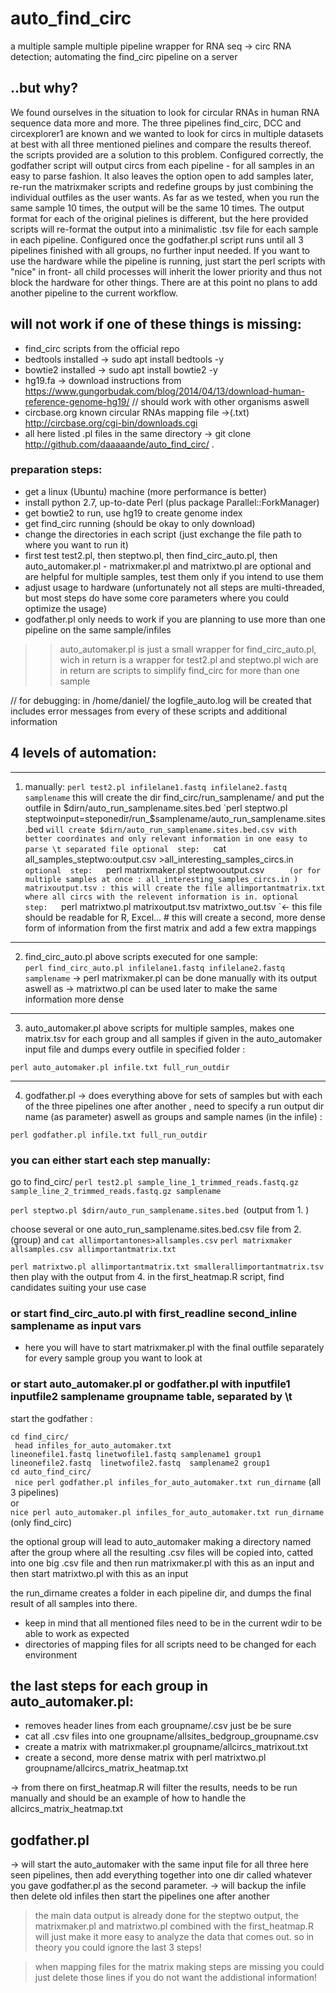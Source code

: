 # auto_find_circ
a multiple sample multiple pipeline wrapper for RNA seq -> circ RNA detection;  automating the find_circ pipeline on a server

## ..but why?
We found ourselves in the situation to look for circular RNAs in human RNA sequence data more and more. The three pipelines find_circ, DCC and circexplorer1 are known and we wanted to look for circs in multiple datasets at best with all three mentioned pielines and compare the results thereof. the scripts provided are a solution to this problem. Configured correctly, the godfather script will output circs from each pipeline - for all samples in an easy to parse fashion.
It also leaves the option open to add samples later, re-run the matrixmaker scripts and redefine groups by just combining the individual outfiles as the user wants. As far as we tested, when you run the same sample 10 times, the output will be the same 10 times. The output format for each of the original pielines is different, but the here provided scripts will re-format the output into a minimalistic .tsv file for each sample in each pipeline. Configured once the godfather.pl script runs until all 3 pipelines finished with all groups, no further input needed. If you want to use the hardware while the pipeline is running, just start the perl scripts with "nice" in front- all child processes will inherit the lower priority and thus not block the hardware for other things. There are at this point no plans to add another pipeline to the current workflow.


## will not work if one of these things is missing:
- find_circ scripts from the official repo                
- bedtools installed                                      -> sudo apt install bedtools -y
- bowtie2 installed                                       -> sudo apt install bowtie2 -y
- hg19.fa                                                 -> download instructions from https://www.gungorbudak.com/blog/2014/04/13/download-human-reference-genome-hg19/ // should work with other organisms aswell
- circbase.org known circular RNAs mapping file           ->(.txt) http://circbase.org/cgi-bin/downloads.cgi
- all here listed .pl files in the same directory         -> git clone http://github.com/daaaaande/auto_find_circ/ .

### preparation steps:
- get a linux (Ubuntu) machine (more performance is better)
- install python 2.7, up-to-date Perl (plus package Parallel::ForkManager)
- get bowtie2 to run, use hg19 to create genome index
- get find_circ running (should be okay to only download)
- change the directories in each script (just exchange the file path to where you want to run it)
- first test test2.pl, then steptwo.pl, then find_circ_auto.pl, then auto_automaker.pl - matrixmaker.pl and matrixtwo.pl are optional and are helpful for multiple samples, test them only if you intend to use them
- adjust usage to hardware (unfortunately not all steps are multi-threaded, but most steps do have some core parameters where you could optimize the usage)  
- godfather.pl only needs to work if you are planning to use more than one pipeline on the same sample/infiles


>> auto_automaker.pl is just a small wrapper for find_circ_auto.pl, wich in return is a wrapper for test2.pl and steptwo.pl wich are in return are scripts to simplify find_circ for more than one sample

 // for debugging: in /home/daniel/ the logfile_auto.log will be created that includes error messages from every of these scripts and additional information

## 4 levels of automation:
  __________________________
  1. manually:
`perl test2.pl infilelane1.fastq infilelane2.fastq samplename`
   this will create the dir find_circ/run_samplename/ and put the outfile in $dirn/auto_run_samplename.sites.bed  
  `perl steptwo.pl steptwoinput=steponedir/run_$samplename/auto_run_samplename.sites.bed `
   will create $dirn/auto_run_samplename.sites.bed.csv with better coordinates and only relevant information in one easy to parse \t separated file
   optional  step:   
  `cat all_samples_steptwo:output.csv >all_interesting_samples_circs.in  `   
   optional  step:   
  `perl matrixmaker.pl steptwooutput.csv `     
   (or for multiple samples at once : all_interesting_samples_circs.in ) matrixoutput.tsv : this will create the file allimportantmatrix.txt where all circs with the relevent information is in.
   optional  step:   
  `perl matrixtwo.pl matrixoutput.tsv matrixtwo_out.tsv `<- this file should be readable for R, Excel... # this will create a second, more dense form of information from the first matrix and add a few extra mappings
  __________________________
  2. find_circ_auto.pl above scripts executed for one sample:   
`perl find_circ_auto.pl infilelane1.fastq infilelane2.fastq samplename`
    -> perl matrixmaker.pl can be done manually with its output aswell as
    -> matrixtwo.pl can be used later to make the same information more dense
  __________________________
  3. auto_automaker.pl above scripts for multiple samples, makes one matrix.tsv for each group and all samples if given in the auto_automaker input file and dumps every outfile in specified folder :   

`perl auto_automaker.pl infile.txt full_run_outdir`   
  __________________________
  4. godfather.pl -> does everything above for sets of samples but with each of the three pipelines one after another , need to specify a run output dir name (as parameter) aswell as groups and sample names (in the infile) :   

   `perl godfather.pl infile.txt full_run_outdir`   


### you can either start each step manually:
go to find_circ/
`perl test2.pl sample_line_1_trimmed_reads.fastq.gz sample_line_2_trimmed_reads.fastq.gz samplename`

`perl steptwo.pl $dirn/auto_run_samplename.sites.bed `(output from 1. )

choose several or one auto_run_samplename.sites.bed.csv file from 2. (group) and `cat allimportantones>allsamples.csv`
`perl matrixmaker allsamples.csv allimportantmatrix.txt`

`perl matrixtwo.pl allimportantmatrix.txt smallerallimportantmatrix.tsv`
then  play with the output from 4. in the first_heatmap.R script, find candidates suiting your use case  

### or start find_circ_auto.pl with first_readline second_inline samplename as input vars
  - here you will have to start matrixmaker.pl with the final outfile separately for every sample group you want to look at

### or start auto_automaker.pl  or godfather.pl with inputfile1 inputfile2 samplename groupname table, separated by \t
start the godfather :

`cd find_circ/`   
` head infiles_for_auto_automaker.txt`   
`lineonefile1.fastq linetwofile1.fastq samplename1 group1 `   
`lineonefile2.fastq  linetwofile2.fastq  samplename2 group1 `   
`cd auto_find_circ/`   
` nice perl godfather.pl infiles_for_auto_automaker.txt run_dirname` (all 3 pipelines)   
 or   
`nice perl auto_automaker.pl infiles_for_auto_automaker.txt run_dirname` (only find_circ)        

the optional group will lead to auto_automaker making a directory named after the group where all the resulting .csv files will be copied into, catted into one big .csv file and then run matrixmaker.pl with this as an input and then start matrixtwo.pl with this as an input

the run_dirname creates a folder in each pipeline dir, and dumps the final result of all samples into there.

- keep in mind that all mentioned files need to be in the current wdir to be able to work as expected
- directories of mapping files for all scripts need to be changed for each environment

## the last steps for each group in auto_automaker.pl:
- removes header lines from each groupname/.csv just be be sure
- cat all .csv files into one groupname/allsites_bedgroup_groupname.csv
- create a matrix with matrixmaker.pl groupname/allcircs_matrixout.txt
- create a second, more dense matrix with perl matrixtwo.pl groupname/allcircs_matrix_heatmap.txt

-> from there on first_heatmap.R will filter the results, needs to be run manually and should be an example of how to handle the  allcircs_matrix_heatmap.txt

## godfather.pl
->  will start the auto_automaker with the same input file for all three here seen pipelines, then add everything together into one dir called whatever you gave godfather.pl as the second parameter.
-> will backup the infile    then delete old infiles    then start the pipelines one after another

 >the main data output is already done for the steptwo output, the matrixmaker.pl and matrixtwo.pl combined with the first_heatmap.R will just make it more easy to analyze the data that comes out. so in theory you could ignore the last 3 steps!


 > when mapping files for the matrix making steps are missing you could just delete those lines if you do not want the addistional information!
